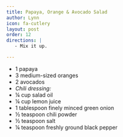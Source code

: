 ```yaml
---
title: Papaya, Orange & Avocado Salad
author: Lynn
icon: fa-cutlery
layout: post
order: 12
directions: |
   - Mix it up.

---
```


<ul>
	<li> 1 papaya </li>
	<li>3 medium-sized oranges</li>
	<li>2 avocados</li>
	<li><em>Chili dressing:</em> </li>
	<li>¼ cup salad oil</li>
	<li>¼ cup lemon juice</li>
	<li>1 tablespoon finely minced green onion</li>
	<li>½ teaspoon chili powder</li>
	<li>½ teaspoon salt</li>
	<li>¼ teaspoon freshly ground black pepper</li>
</ul>